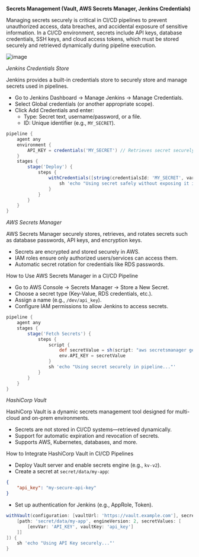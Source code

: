 **Secrets Management (Vault, AWS Secrets Manager, Jenkins Credentials)**

Managing secrets securely is critical in CI/CD pipelines to prevent unauthorized access, data breaches, and accidental exposure of sensitive information. 
In a CI/CD environment, secrets include API keys, database credentials, SSH keys, and cloud access tokens, which must be stored securely and retrieved dynamically during pipeline execution.


![image](https://github.com/user-attachments/assets/7068e95a-2f68-4096-ae04-fd1166ec2b1e)

*Jenkins Credentials Store*

Jenkins provides a built-in credentials store to securely store and manage secrets used in pipelines.
- Go to Jenkins Dashboard → Manage Jenkins → Manage Credentials.
- Select Global credentials (or another appropriate scope).
- Click Add Credentials and enter:
  - Type: Secret text, username/password, or a file.
  - ID: Unique identifier (e.g., `MY_SECRET`).
```groovy
pipeline {
    agent any
    environment {
        API_KEY = credentials('MY_SECRET') // Retrieves secret securely
    }
    stages {
        stage('Deploy') {
            steps {
                withCredentials([string(credentialsId: 'MY_SECRET', variable: 'SECRET')]) {
                    sh 'echo "Using secret safely without exposing it in logs"'
                }
            }
        }
    }
}
```

*AWS Secrets Manager*

AWS Secrets Manager securely stores, retrieves, and rotates secrets such as database passwords, API keys, and encryption keys.
- Secrets are encrypted and stored securely in AWS.
- IAM roles ensure only authorized users/services can access them.
- Automatic secret rotation for credentials like RDS passwords.

How to Use AWS Secrets Manager in a CI/CD Pipeline
- Go to AWS Console → Secrets Manager → Store a New Secret.
- Choose a secret type (Key-Value, RDS credentials, etc.).
- Assign a name (e.g., `/dev/api_key`).
- Configure IAM permissions to allow Jenkins to access secrets.
```groovy
pipeline {
    agent any
    stages {
        stage('Fetch Secrets') {
            steps {
                script {
                    def secretValue = sh(script: "aws secretsmanager get-secret-value --secret-id /dev/api_key --query SecretString --output text", returnStdout: true).trim()
                    env.API_KEY = secretValue
                }
                sh 'echo "Using secret securely in pipeline..."'
            }
        }
    }
}
```

*HashiCorp Vault*

HashiCorp Vault is a dynamic secrets management tool designed for multi-cloud and on-prem environments.
- Secrets are not stored in CI/CD systems—retrieved dynamically.
- Support for automatic expiration and revocation of secrets.
- Supports AWS, Kubernetes, databases, and more.

How to Integrate HashiCorp Vault in CI/CD Pipelines
- Deploy Vault server and enable secrets engine (e.g., `kv-v2`).
- Create a secret at `secret/data/my-app`:
```json
{
    "api_key": "my-secure-api-key"
}
```
- Set up authentication for Jenkins (e.g., AppRole, Token).
```groovy
withVault(configuration: [vaultUrl: 'https://vault.example.com'], secrets: [
    [path: 'secret/data/my-app', engineVersion: 2, secretValues: [
        [envVar: 'API_KEY', vaultKey: 'api_key']
    ]]
]) {
    sh 'echo "Using API Key securely..."'
}
```
